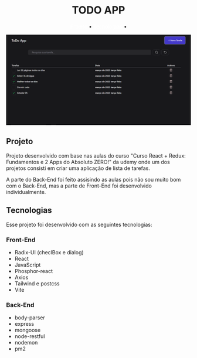 <h1 align="center"> TODO APP</h1>

<p align="center">
 <a href="#Projeto" style="color:white;">Projeto</a> •
 <a href="#Tecnologias" style="color:white;">Tecnologias</a> •
</p>

<img src="./.github/bannerTodo.png" />

## Projeto

Projeto desenvolvido com base nas aulas do curso "Curso React + Redux: Fundamentos e 2 Apps do Absoluto ZERO!" da udemy onde um dos projetos consisti em criar uma aplicação de lista de tarefas.

A parte do Back-End foi feito assisindo as aulas pois não sou muito bom com o Back-End, mas a parte de Front-End foi desenvolvido individualmente.

## Tecnologias

Esse projeto foi desenvolvido com as seguintes tecnologias:

### Front-End

- Radix-UI (checlBox e dialog)
- React
- JavaScript
- Phosphor-react
- Axios
- Tailwind e postcss
- Vite

### Back-End

- body-parser
- express
- mongoose
- node-restful
- nodemon
- pm2
